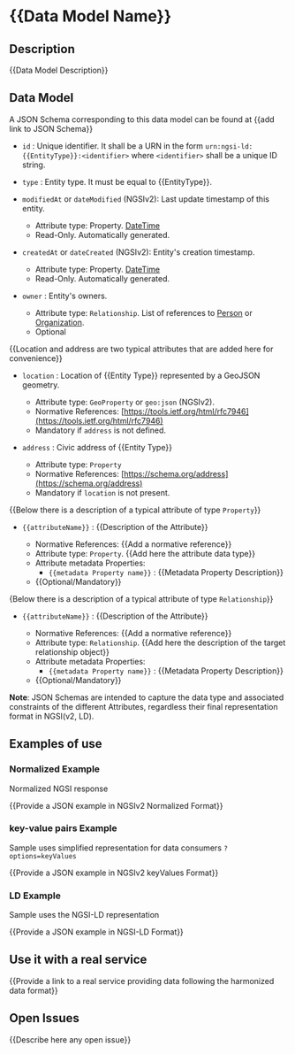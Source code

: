 # {{Data Model Name}}

## Description

{{Data Model Description}}

## Data Model

A JSON Schema corresponding to this data model can be found at
{{add link to JSON Schema}}

-   `id` : Unique identifier. It shall be a URN in the form
    `urn:ngsi-ld:{{EntityType}}:<identifier>` where `<identifier>` shall be a
    unique ID string.

-   `type` : Entity type. It must be equal to {{EntityType}}.

-   `modifiedAt` or `dateModified` (NGSIv2): Last update timestamp of this
    entity.

    -   Attribute type: Property. [DateTime](https://schema.org/DateTime)
    -   Read-Only. Automatically generated.

-   `createdAt` or `dateCreated` (NGSIv2): Entity's creation timestamp.

    -   Attribute type: Property. [DateTime](https://schema.org/DateTime)
    -   Read-Only. Automatically generated.

-   `owner` : Entity's owners.

    -   Attribute type: `Relationship`. List of references to
        [Person](http://schema.org/Person) or
        [Organization](https://schema.org/Organization).
    -   Optional

{{Location and address are two typical attributes that are added here for convenience}}

-   `location` : Location of {{Entity Type}} represented by a GeoJSON geometry.

    -   Attribute type: `GeoProperty` or `geo:json` (NGSIv2).
    -   Normative References:
        [https://tools.ietf.org/html/rfc7946](https://tools.ietf.org/html/rfc7946)
    -   Mandatory if `address` is not defined.

-   `address` : Civic address of {{Entity Type}}

    -   Attribute type: `Property`
    -   Normative References:
        [https://schema.org/address](https://schema.org/address)
    -   Mandatory if `location` is not present.

{{Below there is a description of a typical attribute of type `Property`}}

-   `{{attributeName}}` : {{Description of the Attribute}}

    -   Normative References: {{Add a normative reference}}
    -   Attribute type: `Property`. {{Add here the attribute data type}}
    -   Attribute metadata Properties:
        -   `{{metadata Property name}}` : {{Metadata Property Description}}
    -   {{Optional/Mandatory}}

{Below there is a description of a typical attribute of type `Relationship`}}

-   `{{attributeName}}` : {{Description of the Attribute}}

    -   Normative References: {{Add a normative reference}}
    -   Attribute type: `Relationship`.
        {{Add here the description of the target relationship object}}
    -   Attribute metadata Properties:
        -   `{{metadata Property name}}` : {{Metadata Property Description}}
    -   {{Optional/Mandatory}}

**Note**: JSON Schemas are intended to capture the data type and associated
constraints of the different Attributes, regardless their final representation
format in NGSI(v2, LD).

## Examples of use

### Normalized Example

Normalized NGSI response

{{Provide a JSON example in NGSIv2 Normalized Format}}

### key-value pairs Example

Sample uses simplified representation for data consumers `?options=keyValues`

{{Provide a JSON example in NGSIv2 keyValues Format}}

### LD Example

Sample uses the NGSI-LD representation

{{Provide a JSON example in NGSI-LD Format}}

## Use it with a real service

{{Provide a link to a real service providing data following the harmonized data format}}

## Open Issues

{{Describe here any open issue}}
